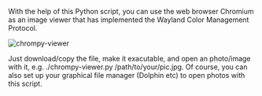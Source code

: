 With the help of this Python script, you can use the web browser Chromium as an image viewer that has implemented the Wayland Color Management Protocol.

![chrompy-viewer](chrompy-viewer.jpg)

Just download/copy the file, make it exacutable, and open an photo/image with it, e.g. ./chrompy-viewer.py /path/to/your/pic.jpg. Of course, you can also set up your graphical file manager (Dolphin etc) to open photos with this script.
